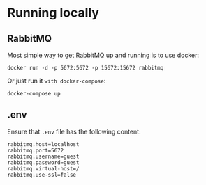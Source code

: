 # Running locally

## RabbitMQ

Most simple way to get RabbitMQ up and running is to use docker:

`docker run -d -p 5672:5672 -p 15672:15672 rabbitmq`

Or just run it `with docker-compose`:

```
docker-compose up
```

## .env

Ensure that `.env` file has the following content:

```
rabbitmq.host=localhost
rabbitmq.port=5672
rabbitmq.username=guest
rabbitmq.password=guest
rabbitmq.virtual-host=/
rabbitmq.use-ssl=false
```